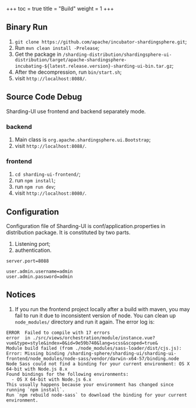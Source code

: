 +++
toc = true
title = "Build"
weight = 1
+++

## Binary Run

1. `git clone https://github.com/apache/incubator-shardingsphere.git`;
1. Run `mvn clean install -Prelease`;
1. Get the package in `/sharding-distribution/shardingsphere-ui-distribution/target/apache-shardingsphere-incubating-${latest.release.version}-sharding-ui-bin.tar.gz`;
1. After the decompression, run `bin/start.sh`;
1. visit `http://localhost:8088/`.

## Source Code Debug

Sharding-UI use frontend and backend separately mode.

### backend

1. Main class is `org.apache.shardingsphere.ui.Bootstrap`;
1. visit `http://localhost:8088/`.

### frontend

1. `cd sharding-ui-frontend/`;
1. run `npm install`;
1. run `npm run dev`;
1. visit `http://localhost:8080/`.

## Configuration

Configuration file of Sharding-UI is conf/application.properties in distribution package. It is constituted by two parts.

1. Listening port;
1. authentication.

```properties
server.port=8088

user.admin.username=admin
user.admin.password=admin
```

## Notices

1. If you run the frontend project locally after a build with maven, you may fail to run it due to inconsistent version of node. 
You can clean up `node_modules/` directory and run it again. The error log is: 

```
ERROR  Failed to compile with 17 errors
error  in ./src/views/orchestration/module/instance.vue?vue&type=style&index=0&id=9e59b740&lang=scss&scoped=true&
Module build failed (from ./node_modules/sass-loader/dist/cjs.js):
Error: Missing binding /sharding-sphere/sharding-ui/sharding-ui-frontend/node_modules/node-sass/vendor/darwin-x64-57/binding.node
Node Sass could not find a binding for your current environment: OS X 64-bit with Node.js 8.x
Found bindings for the following environments:
  - OS X 64-bit with Node.js 6.x
This usually happens because your environment has changed since running `npm install`.
Run `npm rebuild node-sass` to download the binding for your current environment.
```
